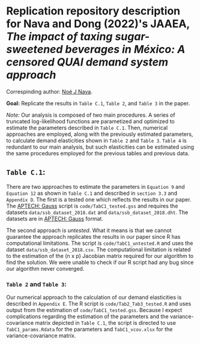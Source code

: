 # Replication repository description for Nava and Dong (2022)'s JAAEA, *The impact of taxing sugar-sweetened beverages in México: A censored QUAI demand system approach*

Correspinding author: [Noé J Nava](noe.nava@usda.gov).

**Goal:** Replicate the results in `Table C.1`, `Table 2`, and `Table 3` in the paper. 

*Note:* Our analysis is composed of two main procedures. A series of truncated log-likelihood functions are parametized and optimized to estimate the parameters described in `Table C.1`. Then, numerical approaches are employed, along with the previously estimated parameters, to calculate demand elasticities shown in `Table 2` and `Table 3`. `Table 4` is redundant to our main analysis, but such elasticities can be estimated using the same procedures employed for the previous tables and previous data.

## `Table C.1`: 
There are two approaches to estimate the parameters in `Equation 9` and `Equation 12` as shown in `Table C.1` and described in `section 3.3` and `Appendix D`. The first is a tested one which reflects the results in our paper. The [APTECH: Gauss](https://www.aptech.com/) script is `code/TabC1_tested.gss` and requires the datasets `data/ssb_dataset_2018.dat` and `data/ssb_dataset_2018.dht`. The datasets are in [APTECH: Gauss](https://www.aptech.com/) format.

The second approach is *untested*. What it means is that we cannot guarantee the approach replicates the results in our paper since R has computational limitations. The script is `code/TabC1_untested.R` and uses the dataset `data/ssb_dataset_2018.csv`. The computational limitation is related to the estimation of the (n x p) Jacobian matrix required for our algorithm to find the solution. We were unable to check if our R script had any bug since our algorithm never converged.

### `Table 2` and `Table 3`:

Our numerical approach to the calculation of our demand elasticities is described in `Appendix E`. The R script is `code/Tab2_Tab3_tested.R` and uses output from the estimation of `code/TabC1_tested.gss`. Because I expect complications regarding the estimation of the parameters and the variance-covariance matrix depicted in `Table C.1`, the script is directed to use `TabC1_params.Rdata` for the parameters and `TabC1_vcov.xlsx` for the variance-covariance matrix.